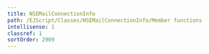 ```yaml
---
title: NSEMailConnectionInfo
path: /EJScript/Classes/NSEMailConnectionInfo/Member functions
intellisense: 1
classref: 1
sortOrder: 2909
---
```





